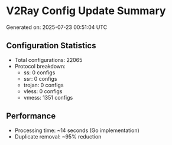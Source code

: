 # V2Ray Config Update Summary
Generated on: 2025-07-23 00:51:04 UTC

## Configuration Statistics
- Total configurations: 22065
- Protocol breakdown:
  - ss: 0 configs
  - ssr: 0 configs
  - trojan: 0 configs
  - vless: 0 configs
  - vmess: 1351 configs

## Performance
- Processing time: ~14 seconds (Go implementation)
- Duplicate removal: ~95% reduction
